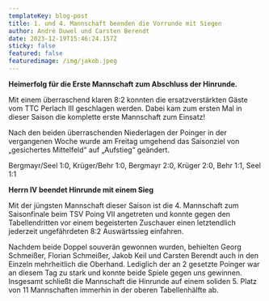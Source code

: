 ```yaml
---
templateKey: blog-post
title: 1. und 4. Mannschaft beenden die Vorrunde mit Siegen
author: André Duwel und Carsten Berendt
date: 2023-12-19T15:46:24.157Z
sticky: false
featured: false
featuredimage: /img/jakob.jpeg
---
```

**Heimerfolg für die Erste Mannschaft zum Abschluss der Hinrunde.**

Mit einem überraschend klaren 8:2 konnten die ersatzverstärkten Gäste vom TTC Perlach III geschlagen werden.
Dabei kam zum ersten Mal in dieser Saison die komplette erste Mannschaft zum Einsatz!
 
Nach den beiden überraschenden Niederlagen der Poinger in der vergangenen Woche wurde am Freitag umgehend das Saisonziel von „gesichertes Mittelfeld“ auf „Aufstieg“ geändert.
 
Bergmayr/Seel 1:0, Krüger/Behr 1:0, Bergmayr 2:0, Krüger 2:0, Behr 1:1, Seel 1:1

**Herrn IV beendet Hinrunde mit einem Sieg**

Mit der jüngsten Mannschaft dieser Saison ist die 4. Mannschaft zum Saisonfinale beim TSV Poing VII angetreten und konnte gegen den Tabellendritten vor einem begeisterten Zuschauer einen letztendlich jederzeit ungefährdeten 8:2 Auswärtssieg einfahren.

Nachdem beide Doppel souverän gewonnen wurden, behielten Georg Schmeißer, Florian Schmeißer, Jakob Keil und Carsten Berendt auch in den Einzeln mehrheitlich die Oberhand. 
Lediglich der an 2 gesetzte Poinger war an diesem Tag zu stark und konnte beide Spiele gegen uns gewinnen. Insgesamt schließt die Mannschaft die Hinrunde auf einem soliden 5. Platz von 11 Mannschaften immerhin in der oberen Tabellenhälfte ab. 
